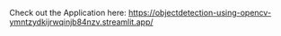 Check out the Application here:
https://objectdetection-using-opencv-ymntzydkijrwqinjb84nzv.streamlit.app/

